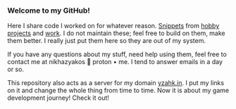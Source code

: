 ### Welcome to my GitHub!

Here I share code I worked on for whatever reason. [Snippets](https://github.com/akosnikhazy/snippets) from [hobby projects](https://github.com/akosnikhazy/self-contained-encrypter1.1) and [work](https://github.com/akosnikhazy/Android-Google-Maps-Custom-Pathfinder). I do not maintain these; feel free to build on them, make them better. I really just put them here so they are out of my system.

If you have any questions about my stuff, need help using them, feel free to contact me at nikhazyakos 🐚 proton • me. I tend to answer emails in a day or so.

This repository also acts as a server for my domain [yzahk.in](https://yzahk.in). I put my links on it and change the whole thing from time to time. Now it is about my game development journey! Check it out!


<!--
**akosnikhazy/akosnikhazy** is a ✨ _special_ ✨ repository because its `README.md` (this file) appears on your GitHub profile.

Here are some ideas to get you started:

- 🔭 I’m currently working on ...
- 🌱 I’m currently learning ...
- 👯 I’m looking to collaborate on ...
- 🤔 I’m looking for help with ...
- 💬 Ask me about ...
- 📫 How to reach me: ...
- 😄 Pronouns: ...
- ⚡ Fun fact: ...
-->
